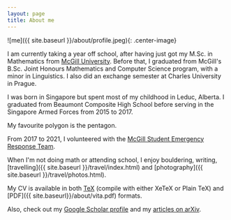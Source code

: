 ```yaml
---
layout: page
title: About me
---
```


![me]({{ site.baseurl }}/about/profile.jpeg){: .center-image}

I am currently taking a year off school, after having just got my M.Sc. in Mathematics from
[McGill University](https://www.mcgill.ca).
Before that, I graduated from McGill's B.Sc. Joint Honours Mathematics and Computer Science program,
with a minor in Linguistics. I also did an exchange semester at Charles University in Prague.

I was born in Singapore but spent most of my childhood in Leduc, Alberta. I graduated from Beaumont
Composite High School before serving in the Singapore Armed Forces from 2015 to 2017.

My favourite polygon is the pentagon.

From 2017 to 2021, I volunteered with the [McGill Student Emergency Response Team](http://msert.sus.mcgill.ca/).

When I'm not doing math or attending school, I enjoy bouldering, writing,
[travelling]({{ site.baseurl }}/travel/index.html)
and [photography]({{ site.baseurl }}/travel/photos.html).

My CV is available in both
[TeX](https://raw.githubusercontent.com/marcelgoh/marcelgoh.github.io/master/about/vita.tex) (compile with either
XeTeX or Plain TeX)
and [PDF]({{ site.baseurl}}/about/vita.pdf) formats.

Also, check out my [Google Scholar profile](https://scholar.google.ca/citations?user=Fa8bQiEAAAAJ)
and my [articles on arXiv](https://arxiv.org/a/goh_m_2.html).
